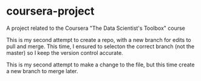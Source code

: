# coursera-project
A project related to the Coursera "The Data Scientist's Toolbox" course

This is my second attempt to create a repo, with a new branch for edits to pull and merge. This time, I ensured to selecton the correct branch (not the master) so I keep the version control accurate. 

This is my second attempt to make a change to the file, but this time create a new branch to merge later.
